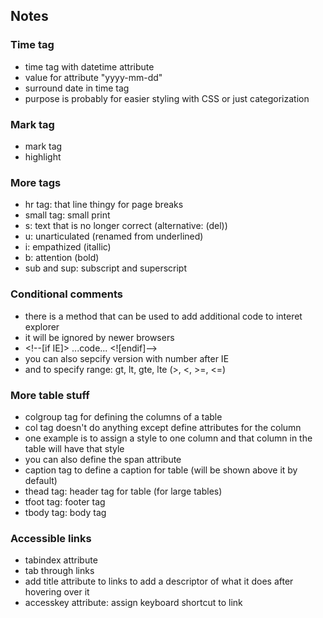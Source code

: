 ## Notes
### Time tag
- time tag with datetime attribute
- value for attribute "yyyy-mm-dd"
- surround date in time tag
- purpose is probably for easier styling with CSS or just categorization

### Mark tag
- mark tag
- highlight

### More tags
- hr tag: that line thingy for page breaks
- small tag: small print
- s: text that is no longer correct (alternative: (del))
- u: unarticulated (renamed from underlined)
- i: empathized (itallic)
- b: attention (bold)
- sub and sup: subscript and superscript

### Conditional comments
- there is a method that can be used to add additional code to interet explorer
- it will be ignored by newer browsers
- \<!--[if IE]> ...code... <![endif]-->
- you can also sepcify version with number after IE
- and to specify range: gt, lt, gte, lte (>, <, >=, <=)

### More table stuff
- colgroup tag for defining the columns of a table
- col tag doesn't do anything except define attributes for the column
- one example is to assign a style to one column and that column in the table will have that style
- you can also define the span attribute
- caption tag to define a caption for table (will be shown above it by default) 
- thead tag: header tag for table (for large tables)
- tfoot tag: footer tag
- tbody tag: body tag

### Accessible links
- tabindex attribute
- tab through links
- add title attribute to links to add a descriptor of what it does after hovering over it
- accesskey attribute: assign keyboard shortcut to link
